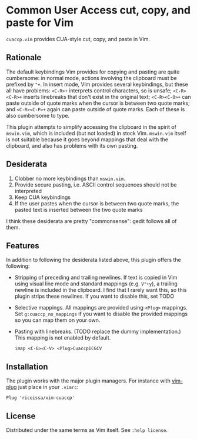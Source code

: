 # Common User Access cut, copy, and paste for Vim

`cuaccp.vim` provides CUA-style cut, copy, and paste in Vim.

## Rationale

The default keybindings Vim provides for copying and pasting are quite
cumbersome: in normal mode, actions involving the clipboard must be prefixed by
`"+`. In insert mode, Vim provides several keybindings, but these all have
problems: `<C-R>+` interprets control characters, so is unsafe; `<C-R><C-R>+`
inserts linebreaks that don't exist in the original text; `<C-R><C-O>+` can
paste outside of quote marks when the cursor is between two quote marks;
and `<C-R><C-P>+` again can paste outside of quote marks. Each of these is also
cumbersome to type.

This plugin attempts to simplify accessing the clipboard in the spirit of
`mswin.vim`, which is included (but not loaded) in stock Vim. `mswin.vim`
itself is not suitable because it goes beyond mappings that deal with the
clipboard, and also has problems with its own pasting.

## Desiderata

1. Clobber no more keybindings than `mswin.vim`.
2. Provide secure pasting, i.e. ASCII control sequences should not be
   interpreted
3. Keep CUA keybindings
4. If the user pastes when the cursor is between two quote marks, the pasted
   text is inserted between the two quote marks

I think these desiderata are pretty "commonsense": gedit follows all of them.

## Features

In addition to following the desiderata listed above, this plugin offers the
following:

-   Stripping of preceding and trailing newlines. If text is copied in Vim
    using visual line mode and standard mappings (e.g. `V"+y`), a trailing
    newline is included in the clipboard. I find that I rarely want this, so
    this plugin strips these newlines. If you want to disable this, set TODO

-   Selective mappings. All mappings are provided using `<Plug>` mappings. Set
    `g:cuaccp_no_mappings` if you want to disable the provided mappings so you
    can map them on your own.

-   Pasting with linebreaks. (TODO replace the dummy implementation.)
    This mapping is not enabled by default.

        imap <C-G><C-V> <Plug>CuaccpICGCV

## Installation

The plugin works with the major plugin managers. For instance with
[vim-plug][plug] just place in your `.vimrc`:

    Plug 'riceissa/vim-cuaccp'

## License

Distributed under the same terms as Vim itself. See `:help license`.

[plug]: https://github.com/junegunn/vim-plug
